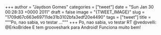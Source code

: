 
+++
author = "Jaydson Gomes"
categories = ["tweet"]
date = "Sun Jan 30 00:28:33 +0000 2011"
draft = false
image = "{TWEET_IMAGE}"
slug = "1709d67c663e69711de31b3102bfa3edf20e4490"
tags = ["tweet"]
title = """Po, nao sabia, vo testar ..."""
+++
Po, nao sabia, vo testar RT @vedovelli: @ErkoBridee E tem grooveshark para Android! Funciona muito bem!
